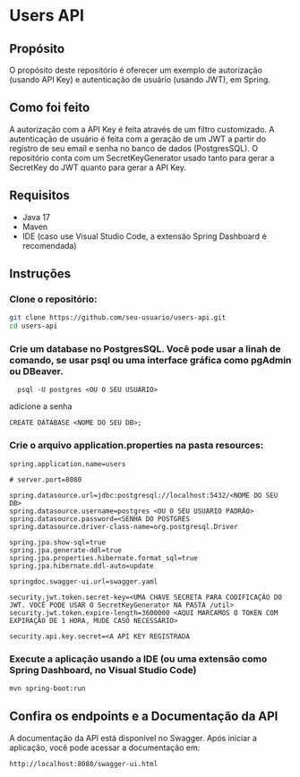 # Users API

## Propósito

O propósito deste repositório é oferecer um exemplo de autorização (usando API Key) e autenticação de usuário (usando JWT), em Spring.

## Como foi feito
A autorização com a API Key é feita através de um filtro customizado.
A autenticação de usuário é feita com a geração de um JWT a partir do registro de seu email e senha no banco de dados (PostgresSQL).
O repositório conta com um SecretKeyGenerator usado tanto para gerar a SecretKey do JWT quanto para gerar a API Key.

## Requisitos

- Java 17
- Maven
- IDE (caso use Visual Studio Code, a extensão Spring Dashboard é recomendada)

## Instruções

### Clone o repositório:
  ```bash
git clone https://github.com/seu-usuario/users-api.git
cd users-api
```

### Crie um database no PostgresSQL. Você pode usar a linah de comando, se usar psql ou uma interface gráfica como pgAdmin ou DBeaver.

```
  psql -U postgres <OU O SEU USUÁRIO>
```
adicione a senha

```
CREATE DATABASE <NOME DO SEU DB>;
```

### Crie o arquivo application.properties na pasta resources:

```
spring.application.name=users

# server.port=8080

spring.datasource.url=jdbc:postgresql://localhost:5432/<NOME DO SEU DB>
spring.datasource.username=postgres <OU O SEU USUARIO PADRÂO>
spring.datasource.password=<SENHA DO POSTGRES
spring.datasource.driver-class-name=org.postgresql.Driver

spring.jpa.show-sql=true
spring.jpa.generate-ddl=true
spring.jpa.properties.hibernate.format_sql=true
spring.jpa.hibernate.ddl-auto=update

springdoc.swagger-ui.url=swagger.yaml

security.jwt.token.secret-key=<UMA CHAVE SECRETA PARA CODIFICAÇÂO DO JWT. VOCÊ PODE USAR O SecretKeyGenerator NA PASTA /util>
security.jwt.token.expire-length=3600000 <AQUI MARCAMOS O TOKEN COM EXPIRAÇÃO DE 1 HORA, MUDE CASO NECESSÁRIO>

security.api.key.secret=<A API KEY REGISTRADA 
```

### Execute a aplicação usando a IDE (ou uma extensão como Spring Dashboard, no Visual Studio Code)

```bash
mvn spring-boot:run
```
## Confira os endpoints e a Documentação da API
A documentação da API está disponível no Swagger. Após iniciar a aplicação, você pode acessar a documentação em:
```bash
http://localhost:8080/swagger-ui.html
```
